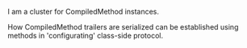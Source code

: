 I am a cluster for CompiledMethod instances.How CompiledMethod trailers are serialized can be established using methods in 'configurating' class-side protocol.